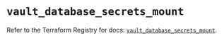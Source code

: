# `vault_database_secrets_mount`

Refer to the Terraform Registry for docs: [`vault_database_secrets_mount`](https://registry.terraform.io/providers/hashicorp/vault/4.6.0/docs/resources/database_secrets_mount).
